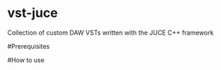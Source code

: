 # vst-juce
Collection of custom DAW VSTs written with the JUCE C++ framework

#Prerequisites

#How to use

